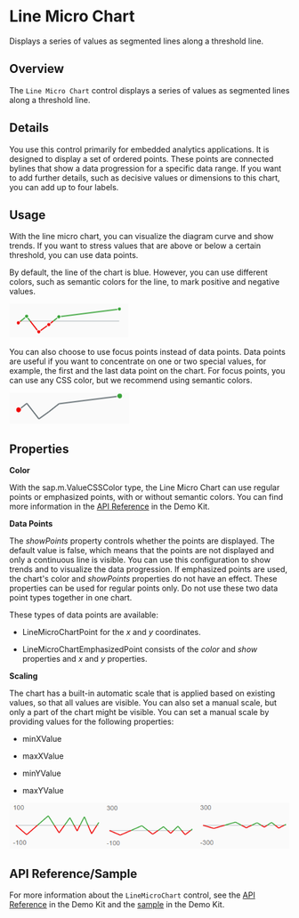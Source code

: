 <!-- loiobb5813c4e7b2426985eed65965320f00 -->

# Line Micro Chart

Displays a series of values as segmented lines along a threshold line.



<a name="loiobb5813c4e7b2426985eed65965320f00__section_nkj_1nb_fbb"/>

## Overview

The `Line Micro Chart` control displays a series of values as segmented lines along a threshold line.



<a name="loiobb5813c4e7b2426985eed65965320f00__section_lpb_jpb_fbb"/>

## Details

You use this control primarily for embedded analytics applications. It is designed to display a set of ordered points. These points are connected bylines that show a data progression for a specific data range. If you want to add further details, such as decisive values or dimensions to this chart, you can add up to four labels.



<a name="loiobb5813c4e7b2426985eed65965320f00__section_lk1_ljh_hbb"/>

## Usage

With the line micro chart, you can visualize the diagram curve and show trends. If you want to stress values that are above or below a certain threshold, you can use data points.

By default, the line of the chart is blue. However, you can use different colors, such as semantic colors for the line, to mark positive and negative values.

![](images/Pic1_LMC_bfc8015.png)

You can also choose to use focus points instead of data points. Data points are useful if you want to concentrate on one or two special values, for example, the first and the last data point on the chart. For focus points, you can use any CSS color, but we recommend using semantic colors.

![](images/Pic2_LMC_678546d.png)



<a name="loiobb5813c4e7b2426985eed65965320f00__section_p51_cg3_fbb"/>

## Properties

**Color**

With the sap.m.ValueCSSColor type, the Line Micro Chart can use regular points or emphasized points, with or without semantic colors. You can find more information in the [API Reference](https://ui5.sap.com/#/api/sap.m.ValueCSSColor) in the Demo Kit.

**Data Points**

The *showPoints* property controls whether the points are displayed. The default value is false, which means that the points are not displayed and only a continuous line is visible. You can use this configuration to show trends and to visualize the data progression. If emphasized points are used, the chart's color and *showPoints* properties do not have an effect. These properties can be used for regular points only. Do not use these two data point types together in one chart.

These types of data points are available:

-   LineMicroChartPoint for the *x* and *y* coordinates.


-   LineMicroChartEmphasizedPoint consists of the *color* and *show* properties and *x* and *y* properties.


**Scaling**

The chart has a built-in automatic scale that is applied based on existing values, so that all values are visible. You can also set a manual scale, but only a part of the chart might be visible. You can set a manual scale by providing values for the following properties:

-   minXValue

-   maxXValue

-   minYValue

-   maxYValue


![](images/Pic3_LMC_dbfcdda.png)



<a name="loiobb5813c4e7b2426985eed65965320f00__section_hy1_rys_gbb"/>

## API Reference/Sample

For more information about the `LineMicroChart` control, see the [API Reference](https://ui5.sap.com/#/api/sap.suite.ui.microchart.LineMicroChart) in the Demo Kit and the [sample](https://ui5.sap.com/#/entity/sap.suite.ui.microchart.LineMicroChart) in the Demo Kit.

